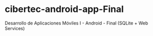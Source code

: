 # cibertec-android-app-Final
Desarrollo de Aplicaciones Móviles I - Android - Final (SQLite + Web Services)
